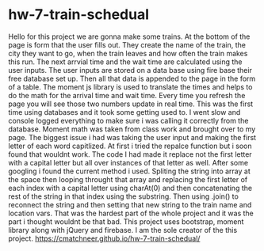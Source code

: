 # hw-7-train-schedual
Hello for this project we are gonna make some trains. At the bottom of the page is form that the user fills out. They create the name of the train, the city they want to go, when the train leaves and how often the train makes this run. The next arrvial time and the wait time are calculated using the user inputs. The user inputs are stored on a data base using fire base their free database set up. Then all that data is appended to the page in the form of a table. The moment js library is used to translate the times and helps to do the math for the arrival time and wait time. Every time you refresh the page you will see those two numbers update in real time. This was the first time using databases and it took some getting used to. I went slow and console logged everything to make sure i was calling it correctly from the database. Moment math was taken from class work and brought over to my page. The biggest issue i had was taking the user input and making the first letter of each word capitlized. At first i tried the repalce function but i soon found that wouldnt work. The code I had made it replace not the first letter with a capital letter but all over instances of that letter as well. After some googling i found the current method i used. Spliting the string into array at the space then looping throught that array and replacing the first letter of each index with a capital letter using charAt(0) and then concatenating the rest of the string in that index using the substring. Then using .join() to reconnect the string and then setting that new string to the train name and location vars. That was the hardest part of the whole project and it was the part i thought wouldnt be that bad. This project uses bootstrap, moment library along with jQuery and firebase. I am the sole creator of the this project. 
https://cmatchneer.github.io/hw-7-train-schedual/

